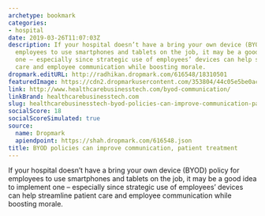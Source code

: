 ```yaml
---
archetype: bookmark
categories:
- hospital
date: 2019-03-26T11:07:03Z
description: If your hospital doesn’t have a bring your own device (BYOD) policy for
  employees to use smartphones and tablets on the job, it may be a good idea to implement
  one – especially since strategic use of employees’ devices can help streamline patient
  care and employee communication while boosting morale.
dropmark.editURL: http://radhikan.dropmark.com/616548/18310501
featuredImage: https://cdn2.dropmarkusercontent.com/353804/44c05e5be0acd168f7f1f0159685751e717adacf4b8f067893c5987f6c5ad70a/thumbnail/GettyImages-635956602.jpg?Expires=1557430062&Signature=brNTUeSFafvrb8Vjd0bxFNZ19MAIeYTiQNp7DXbOJ-TBVuUX3U3gT-8nPcMnEsE9klWSwRx2vNxA4ikJGyRLu1q-lOC0StxylorAgfRzs4pvz-fsQERFpGuxMljm2N99k3C9aVdXDK0Swem~jGchGbXla7KNQmifCC3KaEdgpr2T2R4iepJPf5enQT78pEEaU6XIMAXto9tJhW6GuseCIk7LWf64Perht6sHjfYDuWG3WqODaSOD0O63dopLFiwAUbozrtNp3mggsQp-vvt-jhS9Cil01awEcfggHnxrz1ZeeQiGJadmMZ-vBVhJTWVurTfyDzLxUPsHzauH3259Zg__&Key-Pair-Id=APKAITQYWVEN757ZA4KQ
link: http://www.healthcarebusinesstech.com/byod-communication/
linkBrand: healthcarebusinesstech.com
slug: healthcarebusinesstech-byod-policies-can-improve-communication-patient-treatment
socialScore: 18
socialScoreSimulated: true
source:
  name: Dropmark
  apiendpoint: https://shah.dropmark.com/616548.json
title: BYOD policies can improve communication, patient treatment
---
```

If your hospital doesn’t have a bring your own device (BYOD) policy for employees to use smartphones and tablets on the job, it may be a good idea to implement one – especially since strategic use of employees’ devices can help streamline patient care and employee communication while boosting morale. 

